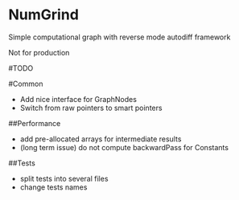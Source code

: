 # NumGrind
Simple computational graph with reverse mode autodiff framework

Not for production

#TODO

#Common
 - Add nice interface for GraphNodes
 - Switch from raw pointers to smart pointers

##Performance
 - add pre-allocated arrays for intermediate results
 - (long term issue) do not compute backwardPass for Constants

##Tests
 - split tests into several files
 - change tests names
